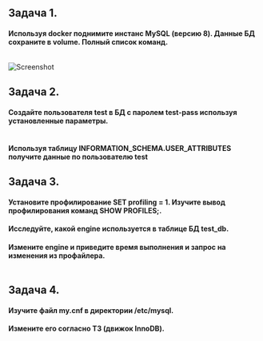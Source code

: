 ## **Задача 1.**
#### Используя docker поднимите инстанс MySQL (версию 8). Данные БД сохраните в volume. Полный список команд.
```
```
![Screenshot](1.jpg)
## **Задача 2.**
#### Создайте пользователя test в БД c паролем test-pass используя установленные параметры. 
```
```
#### Используя таблицу INFORMATION_SCHEMA.USER_ATTRIBUTES получите данные по пользователю test
## **Задача 3.**
#### Установите профилирование SET profiling = 1. Изучите вывод профилирования команд SHOW PROFILES;.
#### Исследуйте, какой engine используется в таблице БД test_db.
#### Измените engine и приведите время выполнения и запрос на изменения из профайлера.
```
```
## **Задача 4.**
#### Изучите файл my.cnf в директории /etc/mysql.
#### Измените его согласно ТЗ (движок InnoDB).
```
```
